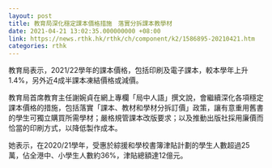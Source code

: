 ```yaml
---
layout: post
title: 教育局深化穩定課本價格措施　落實分拆課本教學材　
date: 2021-04-21 13:02:35.000000000 +08:00
link: https://news.rthk.hk/rthk/ch/component/k2/1586895-20210421.htm
categories: rthk
---
```


教育局表示，2021/22學年的課本價格，包括印刷及電子課本，較本學年上升1.4%，另外近4成半課本凍結價格或減價。

教育局首席教育主任謝婉貞在網上專欄「局中人語」撰文說，會繼續深化各項穩定課本價格的措施，包括落實「課本、教材和學材分拆訂價」政策，讓有意重用舊書的學生可獨立購買所需學材；嚴格規管課本改版要求；以及推動出版社採用廉價而恰當的印刷方式，以降低製作成本。
 
她表示，在2020/21學年，受惠於綜援和學校書簿津貼計劃的學生人數超過25萬，佔全港中、小學生人數約36%，津貼總額達12億元。

